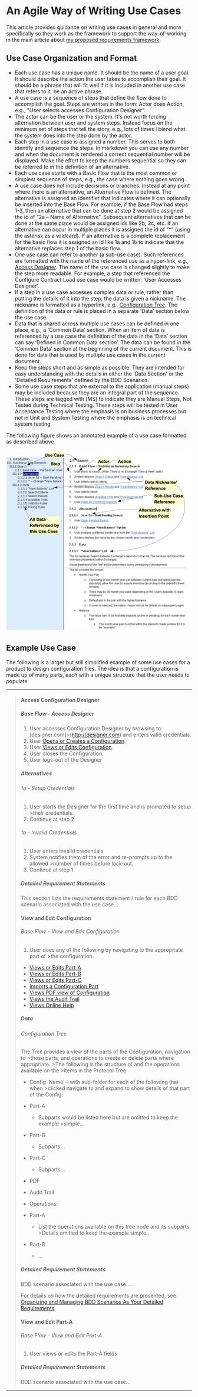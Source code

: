 # An Agile Way of Writing Use Cases

This article provides guidance on writing use cases in general and more specifically so they work as the framework to support the way-of-working in the main article about [my proposed requirements framework](../why-use-cases-for-agile.md).

## Use Case Organization and Format

- Each use case has a unique name. It should be the name of a user goal. It should describe the action the user takes to accomplish their goal. It should be a phrase that will fit well if it is included in another use case that refers to it. be an active phrase.  
- A use case is a sequence of steps that define the flow done to accomplish the goal. Steps are written in the form: Actor does Action, e.g., "User selects accesses Configuration Designer”.
- The actor can be the user or the system. It's not worth forcing alternation between user and system steps. Instead focus on the minimum set of steps that tell the story, e.g., lots of times I blend what the system does into the step done by the actor.
- Each step in a use case is assigned a number. This serves to both identify and sequence the steps. In markdown you can use any number and when the document is rendered a correct sequential number will be displayed. Make the effort to keep the numbers sequential so they can be referred to in the definition of an alternative.
- Each use case starts with a Basic Flow that is the most common or simplest sequence of steps, e.g., the case where nothing goes wrong.
- A use case does not include decisions or branches. Instead at any point where there is an alternative, an Alternative Flow is defined. The alternative is assigned an identifier that indicates where it can optionally be inserted into the Base Flow. For example, if the Base Flow had steps 1-3, then an alternative that can be done at step 2 would be assigned the id of “2a – Name of Alternative”. Subsequent alternatives that can be done at the same place would be assigned ids like 2b, 2c, etc. If an alternative can occur in multiple places it is assigned the id of “*” (using the asterisk as a wildcard). If an alternative is a complete replacement for the basic flow it is assigned an id like 1a and 1b to indicate that the alternative replaces step 1 of the basic flow.  
- One use case can refer to another (a sub-use case). Such references are formatted with the name of the referenced use as a hyper-link, e.g., [Access Designer](#base-flow---access-designer).  The name of the use case is changed slightly to make the step more readable. For example, a step that referenced the Configure Contract Load use case would be written: ‘User Accesses Designer’.
- If a step in a use case accesses complex data or rule, rather than putting the details of it into the step, the data is given a nickname. The nickname is formatted as a hyperlink, e.g., [Configuration Tree](#configuration-tree). The definition of the data or rule is placed in a separate ‘Data’ section below the use case.
- Data that is shared across multiple use cases can be defined in one place, e.g., a 'Common Data' section.  When an item of data is referenced by a use case the definition of the data in the ‘Data’ section can say ‘Defined in Common Data section’.  The data can be found in the ‘Common Data’ section at the beginning of the current document.  This is done for data that is used by multiple use cases in the current document.
- Keep the steps short and as simple as possible. They are intended for easy understanding with the details in either the 'Data Section' or the 'Detailed Requirements' defined by the BDD Scenarios.
- Some use case steps that are external to the application (manual steps) may be included because they are an integral part of the sequence. These steps are tagged with [MS] to indicate they are Manual Steps, Not Tested during Technical Testing. These steps  will be tested in User Acceptance Testing where the emphasis is on business processes but not in Unit and System Testing where the emphasis is on technical system testing.

The following figure shows an annotated example of a use case formatted as described above. 
 
![Use Case Formatting](./images/use-case-example.png)

## Example Use Case

The following is a larger but still simplified example of some use cases for a product to design configuration files. The idea is that a configuration is made up of many parts, each with a unique structure that the user needs to populate. 

---

>#### Access Configuration Designer
>
>##### Base Flow - Access Designer
>
>1. User accesses Configuration Designer by browsing to [designer.com]>(http://designer.com) and enters valid credentials.
>2. User [Opens or Creates a Configuration](#open-or-create-configuration).
>3. User [Views or Edits Configuration](#view-and-edit-configuration).
>4. User closes the Configuration.
>5. User logs-out of the Designer 
>
>##### Alternatives
>
>###### 1a - Setup Credentials
>
>1. User starts the Designer for the first time and is prompted to setup >their credentials.
>2. Continue at step 2
>
>###### 1b - Invalid Credentials
>
>1. User enters invalid credentials 
>2. System notifies them of the error and re-prompts up to the allowed >number of times before lock-out.
>3. Continue at step 1
>
>##### Detailed Requirement Statements
>
>This section lists the requirements statement / rule for each BDD scenario associated with the use case....
>
>
>#### View and Edit Configuration
>
>###### Base Flow - View and Edit Configuration
>
>1. User does any of the following by navigating to the appropriate part of >the configuration.
>   - [Views or Edits Part-A](#view-or-edit-part-x)
>   - [Views or Edits Part-B](#view-or-edit-part-x)
>   - [Views or Edits Part-C](#view-or-edit-part-x)
>   - [Imports a Configuration Part](#reuse-a-form-r12)
>   - [Views PDF view of Configuration](#view-or-edit-pds)
>   - [Views the Audit Trail](#view-audit-trail)
>   - [Views Online Help](#view-online-help)
>
>##### Data
>
>###### Configuration Tree
>
>The Tree provides a view of the parts of the Configuration, navigation to >those parts, and operations to create or delete parts where appropriate. >The following is the structure of and the operations available on the >items in the Protocol Tree:
>
>- Config 'Name' - with sub-folder for each of the following that when >clicked navigate to and expand to show details of that part of the Config:
>  - Part-A
>    - Subparts would be listed here but are omitted to keep the example >simple...
>  - Part-B
>    - Subparts...
>  - Part-C
>    - Subparts...
>  - PDF
>  - Audit Trail
>
>- Operations:
>  - Part-A
>    - List the operations available on this tree node and its subparts. >Details omitted to keep the example simple...
>  - Part-B
>    - ...
>
>##### Detailed Requirement Statements
>
>BDD scenario associated with the use case....
>
> For details on how the detailed requirements are presented, see [Organizing and Managing BDD Scenarios As Your Detailed Requirements](./supporting-articles/scenario-as-detailed-requirements.md)
>
>#### View and Edit Part-A
>
>###### Base Flow - View and Edit Part-A
>
>1. User views or edits the Part-A fields
>
>##### Detailed Requirement Statements
>
>BDD scenario associated with the use case...
>
---